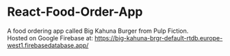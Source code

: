 # React-Food-Order-App
A food ordering app called Big Kahuna Burger from Pulp Fiction.  
Hosted on Google Firebase at: https://big-kahuna-brgr-default-rtdb.europe-west1.firebasedatabase.app/
